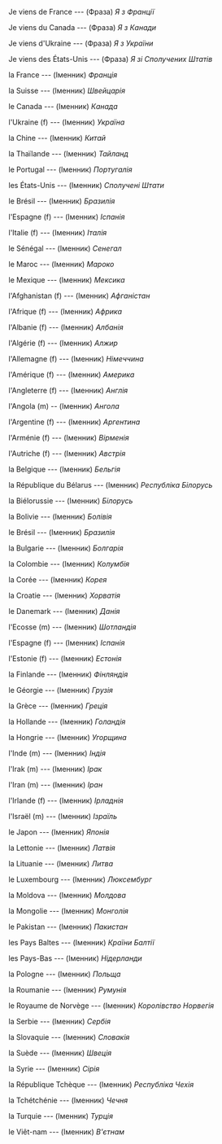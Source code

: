 Je viens de France --- (Фраза)
*Я з Франції*



Je viens du Canada --- (Фраза)
*Я з Канади*



Je viens d'Ukraine --- (Фраза)
*Я з України*



Je viens des États-Unis --- (Фраза)
*Я зі Сполучених Штатів*



la France --- (Іменник)
*Франція*



la Suisse --- (Іменник)
*Швейцарія*



le Canada --- (Іменник)
*Канада*



l'Ukraine (f) --- (Іменник)
*Україна*



la Chine --- (Іменник)
*Китай*



la Thaïlande --- (Іменник)
*Тайланд*



le Portugal --- (Іменник)
*Португалія*



les États-Unis --- (Іменник)
*Сполучені Штати*



le Brésil --- (Іменник)
*Бразилія*



l'Espagne (f) --- (Іменник)
*Іспанія*



l'Italie (f) --- (Іменник)
*Італія*



le Sénégal --- (Іменник)
*Сенегал*



le Maroc --- (Іменник)
*Мароко*



le Mexique --- (Іменник)
*Мексика*



l'Afghanistan (f) --- (Іменник)
*Афганістан*



l'Afrique (f) --- (Іменник)
*Африка*



l'Albanie (f) --- (Іменник)
*Албанія*



l'Algérie (f) --- (Іменник)
*Алжир*



l'Allemagne (f) --- (Іменник)
*Німеччина*



l'Amérique (f) --- (Іменник)
*Америка*



l'Angleterre (f) --- (Іменник)
*Англія*



l'Angola (m) -- (Іменник)
*Ангола*



l'Argentine (f) --- (Іменник)
*Аргентина*



l'Arménie (f) --- (Іменник)
*Вірменія*



l'Autriche (f) --- (Іменник)
*Австрія*



la Belgique --- (Іменник)
*Бельгія*



la République du Bélarus --- (Іменник)
*Республіка Білорусь*



la Biélorussie --- (Іменник)
*Білорусь*



la Bolivie --- (Іменник)
*Болівія*



le Brésil --- (Іменник)
*Бразилія*



la Bulgarie --- (Іменник)
*Болгарія*



la Colombie --- (Іменник)
*Колумбія*



la Corée --- (Іменник)
*Корея*



la Croatie --- (Іменник)
*Хорватія*



le Danemark --- (Іменник)
*Данія*



l'Ecosse (m) --- (Іменник)
*Шотландія*



l'Espagne (f) --- (Іменник)
*Іспанія*



l'Estonie (f) --- (Іменник)
*Естонія*



la Finlande --- (Іменник)
*Фінляндія*



le Géorgie --- (Іменник)
*Грузія*



la Grèce --- (Іменник)
*Греція*



la Hollande --- (Іменник)
*Голандія*



la Hongrie --- (Іменник)
*Угорщина*



l'Inde (m) --- (Іменник)
*Індія*



l'Irak (m) --- (Іменник)
*Ірак*



l'Iran (m) --- (Іменник)
*Іран*



l'Irlande (f) --- (Іменник)
*Ірладнія*



l'Israël (m) --- (Іменник)
*Ізраїль*

le Japon --- (Іменник)
*Японія*



la Lettonie --- (Іменник)
*Латвія*



la Lituanie --- (Іменник)
*Литва*



le Luxembourg --- (Іменник)
*Люксембург*



la Moldova --- (Іменник)
*Молдова*



la Mongolie --- (Іменник)
*Монголія*



le Pakistan --- (Іменник)
*Пакистан*



les Pays Baltes --- (Іменник)
*Країни Балтії*



les Pays-Bas --- (Іменник)
*Нідерланди*



la Pologne --- (Іменник)
*Польща*



la Roumanie --- (Іменник)
*Румунія*



le Royaume de Norvège --- (Іменник)
*Королівство Норвегія*



la Serbie --- (Іменник)
*Сербія*



la Slovaquie --- (Іменник)
*Словакія*



la Suède --- (Іменник)
*Швеція*



la Syrie --- (Іменник)
*Сірія*



la République Tchèque --- (Іменник)
*Республіка Чехія*



la Tchétchénie --- (Іменник)
*Чечня*



la Turquie --- (Іменник)
*Турція*



le Viêt-nam --- (Іменник)
*В'єтнам*
